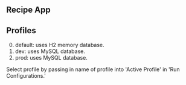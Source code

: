 ## Recipe App

## Profiles
0. default: uses H2 memory database.
0. dev: uses MySQL database.
0. prod: uses MySQL database.

Select profile by passing in name of profile into 'Active Profile' in 'Run Configurations.'
